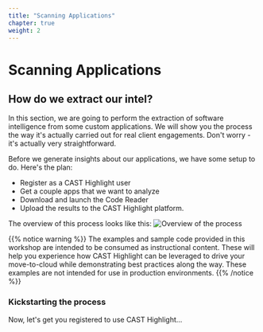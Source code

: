 ```yaml
---
title: "Scanning Applications"
chapter: true
weight: 2
---
```


# Scanning Applications

## How do we extract our intel? 

In this section, we are going to perform the extraction of software intelligence from some custom applications. We will show you the process the way it's actually carried out for real client engagements. Don't worry - it's actually very straightforward. 

Before we generate insights about our applications, we have some setup to do. Here's the plan:

- Register as a CAST Highlight user
- Get a couple apps that we want to analyze
- Download and launch the Code Reader
- Upload the results to the CAST Highlight platform.

The overview of this process looks like this:
![Overview of the process](/images/Scan-Overview.png)

{{% notice warning %}}
The examples and sample code provided in this workshop are intended to be consumed as instructional content. These will help you experience how CAST Highlight can be leveraged to drive your move-to-cloud while demonstrating best practices along the way. These examples are not intended for use in production environments.
{{% /notice %}}

### Kickstarting the process
Now, let's get you registered to use CAST Highlight...


